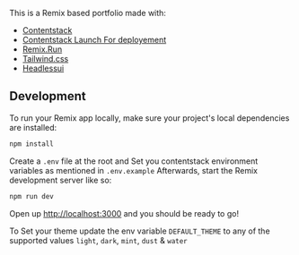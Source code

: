 This is a Remix based portfolio made with:
- [Contentstack](https://www.contentstack.com/platforms/headless-cms)
- [Contentstack Launch For deployement](https://www.contentstack.com/platforms/launch)
- [Remix.Run](https://remix.run)
- [Tailwind.css](https://tailwindcss.com/)
- [Headlessui](https://headlessui.com/)


## Development

To run your Remix app locally, make sure your project's local dependencies are installed:

```sh
npm install
```

Create a `.env` file at the root and Set you contentstack environment variables as mentioned in `.env.example`
Afterwards, start the Remix development server like so:

```sh
npm run dev
```

Open up [http://localhost:3000](http://localhost:3000) and you should be ready to go!

To Set your theme update the env variable `DEFAULT_THEME` to any of the supported values `light`, `dark`, `mint`, `dust` & `water`
